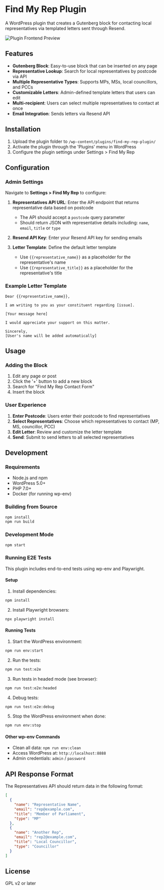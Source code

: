 # Find My Rep Plugin

A WordPress plugin that creates a Gutenberg block for contacting local representatives via templated letters sent through Resend.

![Plugin Frontend Preview](https://github.com/user-attachments/assets/2de0914e-01de-46a7-bbba-d1cd7b745ae8)

## Features

- **Gutenberg Block**: Easy-to-use block that can be inserted on any page
- **Representative Lookup**: Search for local representatives by postcode via API
- **Multiple Representative Types**: Supports MPs, MSs, local councillors, and PCCs
- **Customizable Letters**: Admin-defined template letters that users can edit
- **Multi-recipient**: Users can select multiple representatives to contact at once
- **Email Integration**: Sends letters via Resend API

## Installation

1. Upload the plugin folder to `/wp-content/plugins/find-my-rep-plugin/`
2. Activate the plugin through the 'Plugins' menu in WordPress
3. Configure the plugin settings under Settings > Find My Rep

## Configuration

### Admin Settings

Navigate to **Settings > Find My Rep** to configure:

1. **Representatives API URL**: Enter the API endpoint that returns representative data based on postcode
   - The API should accept a `postcode` query parameter
   - Should return JSON with representative details including: `name`, `email`, `title` or `type`

2. **Resend API Key**: Enter your Resend API key for sending emails

3. **Letter Template**: Define the default letter template
   - Use `{{representative_name}}` as a placeholder for the representative's name
   - Use `{{representative_title}}` as a placeholder for the representative's title

### Example Letter Template

```
Dear {{representative_name}},

I am writing to you as your constituent regarding [issue].

[Your message here]

I would appreciate your support on this matter.

Sincerely,
[User's name will be added automatically]
```

## Usage

### Adding the Block

1. Edit any page or post
2. Click the '+' button to add a new block
3. Search for "Find My Rep Contact Form"
4. Insert the block

### User Experience

1. **Enter Postcode**: Users enter their postcode to find representatives
2. **Select Representatives**: Choose which representatives to contact (MP, MS, councillor, PCC)
3. **Edit Letter**: Review and customize the letter template
4. **Send**: Submit to send letters to all selected representatives

## Development

### Requirements

- Node.js and npm
- WordPress 5.0+
- PHP 7.0+
- Docker (for running wp-env)

### Building from Source

```bash
npm install
npm run build
```

### Development Mode

```bash
npm start
```

### Running E2E Tests

This plugin includes end-to-end tests using wp-env and Playwright.

#### Setup

1. Install dependencies:
```bash
npm install
```

2. Install Playwright browsers:
```bash
npx playwright install
```

#### Running Tests

1. Start the WordPress environment:
```bash
npm run env:start
```

2. Run the tests:
```bash
npm run test:e2e
```

3. Run tests in headed mode (see browser):
```bash
npm run test:e2e:headed
```

4. Debug tests:
```bash
npm run test:e2e:debug
```

5. Stop the WordPress environment when done:
```bash
npm run env:stop
```

#### Other wp-env Commands

- Clean all data: `npm run env:clean`
- Access WordPress at: `http://localhost:8888`
- Admin credentials: `admin` / `password`

## API Response Format

The Representatives API should return data in the following format:

```json
[
  {
    "name": "Representative Name",
    "email": "rep@example.com",
    "title": "Member of Parliament",
    "type": "MP"
  },
  {
    "name": "Another Rep",
    "email": "rep2@example.com",
    "title": "Local Councillor",
    "type": "Councillor"
  }
]
```

## License

GPL v2 or later

